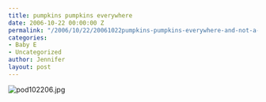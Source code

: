 ```yaml
---
title: pumpkins pumpkins everywhere
date: 2006-10-22 00:00:00 Z
permalink: "/2006/10/22/20061022pumpkins-pumpkins-everywhere-and-not-a-drop-to-drink/"
categories:
- Baby E
- Uncategorized
author: Jennifer
layout: post
---
```


<img id="image44" alt="pod102206.jpg" src="http://static.squarespace.com/static/50db6bb3e4b015296cd43789/50dfa5b1e4b0dc6320e0b5ea/50dfa5b1e4b0dc6320e0b607/1161537919000/?format=original" />
